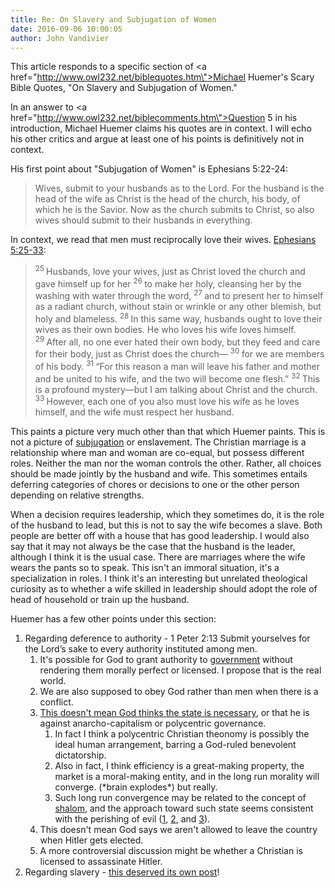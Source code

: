 ```yaml
---
title: Re: On Slavery and Subjugation of Women
date: 2016-09-06 10:00:05
author: John Vandivier
---
```




This article responds to a specific section of <a href=\"http://www.owl232.net/biblequotes.htm\">Michael Huemer's Scary Bible Quotes</a>, \"On Slavery and Subjugation of Women.\"

In an answer to <a href=\"http://www.owl232.net/biblecomments.htm\">Question 5 in his introduction</a>, Michael Huemer claims his quotes are in context. I will echo his other critics and argue at least one of his points is definitively not in context.

His first point about \"Subjugation of Women\" is Ephesians 5:22-24:
<blockquote>Wives, submit to your husbands as to the Lord. For the husband is the head of the wife as Christ is the head of the church, his body, of which he is the Savior. Now as the church submits to Christ, so also wives should submit to their husbands in everything.</blockquote>
In context, we read that men must reciprocally love their wives. <a href=\"https://www.biblegateway.com/passage/?search=Ephesians%205:22-33\">Ephesians 5:25-33</a>:
<blockquote><span id=\"en-NIV-29330\" class=\"text Eph-5-25\"><sup class=\"versenum\">25 </sup>Husbands, love your wives, just as Christ loved the church and gave himself up for her</span> <span id=\"en-NIV-29331\" class=\"text Eph-5-26\"><sup class=\"versenum\">26 </sup>to make her holy, cleansing her by the washing with water through the word,</span> <span id=\"en-NIV-29332\" class=\"text Eph-5-27\"><sup class=\"versenum\">27 </sup>and to present her to himself as a radiant church, without stain or wrinkle or any other blemish, but holy and blameless.</span> <span id=\"en-NIV-29333\" class=\"text Eph-5-28\"><sup class=\"versenum\">28 </sup>In this same way, husbands ought to love their wives as their own bodies. He who loves his wife loves himself.</span> <span id=\"en-NIV-29334\" class=\"text Eph-5-29\"><sup class=\"versenum\">29 </sup>After all, no one ever hated their own body, but they feed and care for their body, just as Christ does the church—</span> <span id=\"en-NIV-29335\" class=\"text Eph-5-30\"><sup class=\"versenum\">30 </sup>for we are members of his body.</span> <span id=\"en-NIV-29336\" class=\"text Eph-5-31\"><sup class=\"versenum\">31 </sup>“For this reason a man will leave his father and mother and be united to his wife, and the two will become one flesh.”</span> <span id=\"en-NIV-29337\" class=\"text Eph-5-32\"><sup class=\"versenum\">32 </sup>This is a profound mystery—but I am talking about Christ and the church.</span> <span id=\"en-NIV-29338\" class=\"text Eph-5-33\"><sup class=\"versenum\">33 </sup>However, each one of you also must love his wife as he loves himself, and the wife must respect her husband.</span></blockquote>
This paints a picture very much other than that which Huemer paints. This is not a picture of <a href=\"http://www.dictionary.com/browse/subjugation\">subjugation</a> or enslavement. The Christian marriage is a relationship where man and woman are co-equal, but possess different roles. Neither the man nor the woman controls the other. Rather, all choices should be made jointly by the husband and wife. This sometimes entails deferring categories of chores or decisions to one or the other person depending on relative strengths.

When a decision requires leadership, which they sometimes do, it is the role of the husband to lead, but this is not to say the wife becomes a slave. Both people are better off with a house that has good leadership. I would also say that it may not always be the case that the husband is the leader, although I think it is the usual case. There are marriages where the wife wears the pants so to speak. This isn't an immoral situation, it's a specialization in roles. I think it's an interesting but unrelated theological curiosity as to whether a wife skilled in leadership should adopt the role of head of household or train up the husband.

Huemer has a few other points under this section:
<ol>
 	<li>Regarding deference to authority - 1 Peter 2:13 Submit yourselves for the Lord’s sake to every authority instituted among men.
<ol>
 	<li>It's possible for God to grant authority to <a href=\"http://www.afterecon.com/economics-and-finance/ancap-thoughts/\">government</a> without rendering them morally perfect or licensed. I propose that is the real world.</li>
 	<li>We are also supposed to obey God rather than men when there is a conflict.</li>
 	<li><a href=\"http://www.afterecon.com/economics-and-finance/3-christian-anarchist-lessons-from-1-samuel-12/\">This doesn't mean God thinks the state is necessary</a>, or that he is against anarcho-capitalism or polycentric governance.
<ol>
 	<li>In fact I think a polycentric Christian theonomy is possibly the ideal human arrangement, barring a God-ruled benevolent dictatorship.</li>
 	<li>Also in fact, I think efficiency is a great-making property, the market is a moral-making entity, and in the long run morality will converge. (*brain explodes*) but really.</li>
 	<li>Such long run convergence may be related to the concept of <a href=\"https://en.wikipedia.org/wiki/Shalom#Etymology\">shalom</a>, and the approach toward such state seems consistent with the perishing of evil (<a href=\"http://www.afterecon.com/theoretical-development-and-application/5-tenets-of-christian-economics/\">1</a>, <a href=\"https://www.gci.org/prophecy/perish\">2</a>, and <a href=\"https://www.openbible.info/topics/perish\">3</a>).</li>
</ol>
</li>
 	<li>This doesn't mean God says we aren't allowed to leave the country when Hitler gets elected.</li>
 	<li>A more controversial discussion might be whether a Christian is licensed to assassinate Hitler.</li>
</ol>
</li>
 	<li>Regarding slavery - <a href=\"http://wp.me/p4212S-1tF\">this deserved its own post</a>!</li>
</ol>
&nbsp;